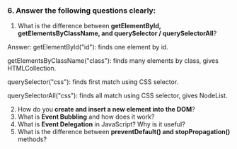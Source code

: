 ### 6. Answer the following questions clearly:

1. What is the difference between **getElementById, getElementsByClassName, and querySelector / querySelectorAll**?

Answer: getElementById("id"): finds one element by id.

getElementsByClassName("class"): finds many elements by class, gives HTMLCollection.

querySelector("css"): finds first match using CSS selector.

querySelectorAll("css"): finds all match using CSS selector, gives NodeList.

2. How do you **create and insert a new element into the DOM**?
3. What is **Event Bubbling** and how does it work?
4. What is **Event Delegation** in JavaScript? Why is it useful?
5. What is the difference between **preventDefault() and stopPropagation()** methods?
